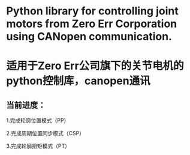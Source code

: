 # Python library for controlling joint motors from Zero Err Corporation using CANopen communication.
# 适用于Zero Err公司旗下的关节电机的python控制库，canopen通讯
## 当前进度：
1.完成轮廓位置模式（PP）

2.完成周期位置同步模式（CSP）

3.完成轮廓扭矩模式（PT）

